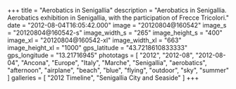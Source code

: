 +++
title = "Aerobatics in Senigallia"
description = "Aerobatics in Senigallia. Aerobatics exhibition in Senigallia, with the participation of Frecce Tricolori."
date = "2012-08-04T16:05:42.000"
image = "20120804@160542"
image_s = "20120804@160542-s"
image_width_s = "265"
image_height_s = "400"
image_xl = "20120804@160542-xl"
image_width_xl = "663"
image_height_xl = "1000"
gps_latitude = "43.7218610833333"
gps_longitude = "13.21716945"
phototags = [ "2012", "2012-08", "2012-08-04", "Ancona", "Europe", "Italy", "Marche", "Senigallia", "aerobatics", "afternoon", "airplane", "beach", "blue", "flying", "outdoor", "sky", "summer" ]
galleries = [ "2012 Timeline", "Senigallia City and Seaside" ]
+++
